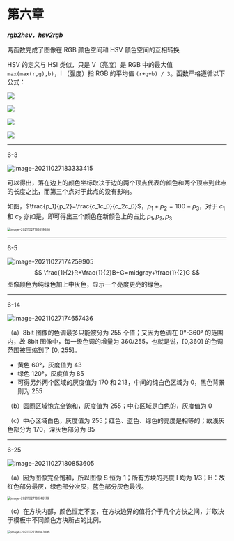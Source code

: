 # 第六章

***rgb2hsv，hsv2rgb***

两函数完成了图像在 RGB 颜色空间和 HSV 颜色空间的互相转换

HSV 的定义与 HSI 类似，只是 V（亮度）是 RGB 中的最大值 `max(max(r,g),b)`，I （强度）指 RGB 的平均值 `(r+g+b) / 3`。函数严格遵循以下公式：

![](https://images2015.cnblogs.com/blog/757205/201704/757205-20170429114726865-1579160119.png)

![](https://images2015.cnblogs.com/blog/757205/201704/757205-20170429114808194-565902650.png)

![](https://images2015.cnblogs.com/blog/757205/201704/757205-20170429114808194-565902650.png)

![](https://images2015.cnblogs.com/blog/757205/201704/757205-20170429114808194-565902650.png)

****

6-3 

![image-20211027183333415](https://markdown-1303167219.cos.ap-shanghai.myqcloud.com/image-20211027183333415.png)

可以得出，落在边上的颜色坐标取决于边的两个顶点代表的颜色和两个顶点到此点的长度之比，而第三个点对于此点的没有影响。

如图，$\frac{p_1}{p_2}=\frac{c_1c_0}{c_2c_0}$，$p_1+p_2=100-p_3$，对于 $c_1$ 和 $c_2$ 亦如是，即可得出三个颜色在新颜色上的占比 $p_1, p_2, p_3$

<img src="https://markdown-1303167219.cos.ap-shanghai.myqcloud.com/image-20211027183319838.png" alt="image-20211027183319838" style="zoom:50%;" />

****

6-5 

![image-20211027174259905](https://markdown-1303167219.cos.ap-shanghai.myqcloud.com/image-20211027174259905.png)
$$
\frac{1}{2}R+\frac{1}{2}B+G=midgray+\frac{1}{2}G
$$
图像颜色为纯绿色加上中灰色，显示一个亮度更亮的绿色。

****

6-14

![image-20211027174657436](https://markdown-1303167219.cos.ap-shanghai.myqcloud.com/image-20211027174657436.png)

（a）8bit 图像的色调最多只能被分为 255 个值；又因为色调在 0°-360° 的范围内，故 8bit 图像中，每一级色调的增量为 360/255，也就是说，[0,360] 的色调范围被压缩到了 [0, 255]。

- 黄色 60°，灰度值为 43
- 绿色 120°，灰度值为 85
- 可得另外两个区域的灰度值为 170 和 213，中间的纯白色区域为 0，黑色背景则为 255

（b）圆圈区域饱完全饱和，灰度值为 255；中心区域是白色的，灰度值为 0

（c）中心区域白色，灰度值为 255；红色、蓝色、绿色的亮度是相等的；故浅灰色部分为 170，深灰色部分为 85

****

6-25 

![image-20211027180853605](https://markdown-1303167219.cos.ap-shanghai.myqcloud.com/image-20211027180853605.png)

（a）因为图像完全饱和，所以图像 S 恒为 1；所有方块的亮度 I 均为 1/3；H：故红色部分最灰，绿色部分次灰，蓝色部分灰色最浅。

<img src="https://markdown-1303167219.cos.ap-shanghai.myqcloud.com/image-20211027181746179.png" alt="image-20211027181746179" style="zoom:50%;" />

（c）在方块内部，颜色恒定不变，在方块边界的值将介于几个方快之间，并取决于模板中不同颜色方块所占的比例。

<img src="https://markdown-1303167219.cos.ap-shanghai.myqcloud.com/image-20211027181943106.png" alt="image-20211027181943106" style="zoom:50%;" />